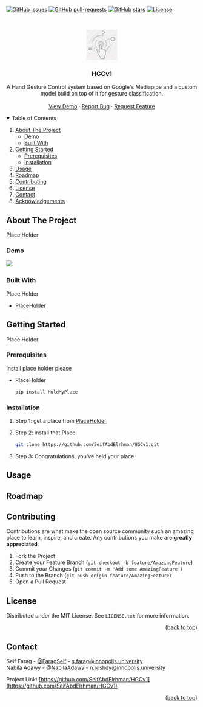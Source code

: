 <div id="top"></div>

[![GitHub issues](https://img.shields.io/github/issues/SeifAbdElrhman/HGCv1)](https://gitHub.com/SeifAbdElrhman/HGCv1/issues/)
[![GitHub pull-requests](https://img.shields.io/github/issues-pr/SeifAbdElrhman/HGCv1)](https://gitHub.com/SeifAbdElrhman/HGCv1/pulls/)
[![GitHub stars](https://img.shields.io/github/stars/SeifAbdElrhman/HGCv1)](https://github.com/SeifAbdElrhman/HGCv1/stargazers)
[![License](https://img.shields.io/badge/license-MIT-green.svg)](https://github.com/SeifAbdElrhman/HGCv1/blob/main/LICENSE)



<!-- PROJECT LOGO -->
<br />
<p align="center">
  <a href="https://github.com/\/HGCv1">
    <img src="extras/logo.png" alt="Logo" width="80" height="80">
  </a>

  <h3 align="center">HGCv1</h3>

  <p align="center">
    A Hand Gesture Control system based on Google's Mediapipe and a custom model build on top of it for gesture classification.
    <br />
    <br />
    <a href="#demo">View Demo</a>
    ·
    <a href="https://github.com/SeifAbdElrhman/HGCv1/issues">Report Bug</a>
    ·
    <a href="https://github.com/SeifAbdElrhman/HGCv1/issues">Request Feature</a>
  </p>
</p>



<!-- TABLE OF CONTENTS -->
<details open="open">
  <summary>Table of Contents</summary>
  <ol>
    <li>
      <a href="#about-the-project">About The Project</a>
      <ul>
        <li><a href="#demo">Demo</a></li>
        <li><a href="#built-with">Built With</a></li>
      </ul>
    </li>
    <li>
      <a href="#getting-started">Getting Started</a>
      <ul>
        <li><a href="#prerequisites">Prerequisites</a></li>
        <li><a href="#installation">Installation</a></li>
      </ul>
    </li>
    <li><a href="#usage">Usage</a></li>
    <li><a href="#roadmap">Roadmap</a></li>
    <li><a href="#contributing">Contributing</a></li>
    <li><a href="#license">License</a></li>
    <li><a href="#contact">Contact</a></li>
    <li><a href="#acknowledgements">Acknowledgements</a></li>
  </ol>
</details>



<!-- ABOUT THE PROJECT -->
## About The Project

<!-- [![Product Name Screen Shot][product-screenshot]](https://example.com) -->

Place Holder

### Demo

![](https://github.com/SeifAbdElrhman/HGCv1/blob/main/extras/tracking.gif)


### Built With

Place Holder
* [PlaceHolder](https://www.firstbenefits.org/wp-content/uploads/2017/10/placeholder.png)



<!-- GETTING STARTED -->
## Getting Started

Place Holder

### Prerequisites

Install place holder please
* PlaceHolder
  ```sh
  pip install HoldMyPlace
  ```

### Installation

1. Step 1: get a place from [PlaceHolder](https://www.firstbenefits.org/wp-content/uploads/2017/10/placeholder.png)
2. Step 2: install that Place
   ```sh
   git clone https://github.com/SeifAbdElrhman/HGCv1.git
   ```

3. Step 3: Congratulations, you've held your place.



<!-- USAGE EXAMPLES -->
## Usage



<!-- ROADMAP -->
## Roadmap



<!-- CONTRIBUTING -->
## Contributing

Contributions are what make the open source community such an amazing place to learn, inspire, and create. Any contributions you make are **greatly appreciated**.

1. Fork the Project
2. Create your Feature Branch (`git checkout -b feature/AmazingFeature`)
3. Commit your Changes (`git commit -m 'Add some AmazingFeature'`)
4. Push to the Branch (`git push origin feature/AmazingFeature`)
5. Open a Pull Request


<!-- LICENSE -->
## License

Distributed under the MIT License. See `LICENSE.txt` for more information.

<p align="right">(<a href="#top">back to top</a>)</p>



<!-- CONTACT -->
## Contact


Seif Farag - [@FaragSeif](https://t.me/FaragSeif) - s.farag@innopolis.university
<br />
Nabila Adawy - [@NabilaAdawy](https://t.me/NabilaAdawy) - n.roshdy@innopolis.university
<br />

Project Link: [https://github.com/SeifAbdElrhman/HGCv1](https://github.com/SeifAbdElrhman/HGCv1)

<p align="right">(<a href="#top">back to top</a>)</p>
